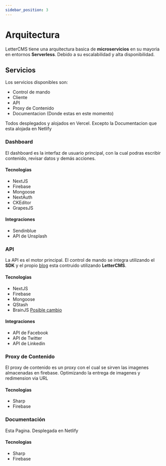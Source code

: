 ```yaml
---
sidebar_position: 3
---
```


# Arquitectura

LetterCMS tiene una arquitectura basica de **microservicios** en su mayoria en entornos **Serverless**. Debido a su escalabilidad y alta disponibilidad.

## Servicios

Los servicios disponibles son:

- Control de mando
- Cliente
- API
- Proxy de Contenido
- Documentacion (Donde estas en este momento)

Todos desplegados y alojados en Vercel. Excepto la Documentacion que esta alojada en Netlify 

### Dashboard

El dashboard es la interfaz de usuario principal, con la cual podras escribir contenido, revisar datos y demás acciones.

#### Tecnologias
 
- NextJS
- Firebase
- Mongoose
- NextAuth
- CKEditor
- GrapesJS

#### Integraciones

- Sendinblue
- API de Unsplash

### API

La API es el motor principal. El control de mando se integra utilizando el **SDK** y el propio [blog](https://lettercms.vercel.app/blog) esta contruido utilizando **LetterCMS**.

#### Tecnologias

- NextJS
- Firebase
- Mongoose
- QStash
- BrainJS [Posible cambio](/docs/roadmap#machine-learning)

#### Integraciones

- API de Facebook
- API de Twitter
- API de Linkedin

### Proxy de Contenido

El proxy de contenido es un proxy con el cual se sirven las imagenes almacenadas en firebase. Optimizando la entrega de imagenes y redimension via URL

#### Tecnologias

- Sharp
- Firebase

### Documentación

Esta Pagina. Desplegada en Netlify

#### Tecnologias

- Sharp
- Firebase